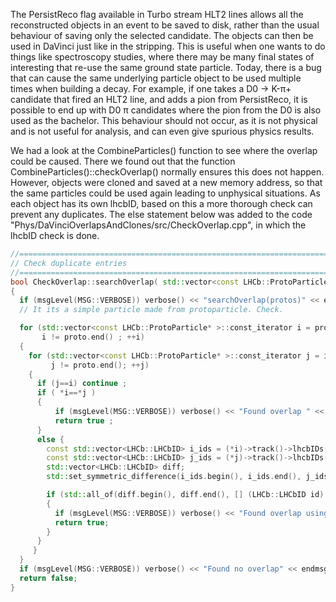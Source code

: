 The PersistReco flag available in Turbo stream HLT2 lines allows all the reconstructed objects in an event to be saved to disk, rather than the usual behaviour of saving only the selected candidate. The objects can then be used in DaVinci just like in the stripping. This is useful when one wants to do things like spectroscopy studies, where there may be many final states of interesting that re-use the same ground state particle. Today, there is a bug that can cause the same underlying particle object to be used multiple times when building a decay. For example, if one takes a D0 → K-π+ candidate that fired an HLT2 line, and adds a pion from PersistReco, it is possible to end up with D0 π candidates where the pion from the D0 is also used as the bachelor. This behaviour should not occur, as it is not physical and is not useful for analysis, and can even give spurious physics results.

We had a look at the CombineParticles() function to see where the overlap could be caused. There we found out that 
the function CombineParticles()::checkOverlap() normally ensures this does not happen. However, objects were cloned and
saved at a new memory address, so that the same particles could be used again leading to unphysical situations. As each object has its own lhcbID, based on this a more thorough check can prevent any duplicates. The else statement below was added to the code "Phys/DaVinciOverlapsAndClones/src/CheckOverlap.cpp", in which the lhcbID check is done.

```C++
//===========================================================================
// Check duplicate entries
//===========================================================================
bool CheckOverlap::searchOverlap( std::vector<const LHCb::ProtoParticle* > & proto )
{
  if (msgLevel(MSG::VERBOSE)) verbose() << "searchOverlap(protos)" << endmsg ;
  // It its a simple particle made from protoparticle. Check.

  for (std::vector<const LHCb::ProtoParticle* >::const_iterator i = proto.begin();
       i != proto.end() ; ++i)
  {
    for (std::vector<const LHCb::ProtoParticle* >::const_iterator j = i ;
         j != proto.end(); ++j)
    {
      if (j==i) continue ;
      if ( *i==*j )
      {
          if (msgLevel(MSG::VERBOSE)) verbose() << "Found overlap " << *i << endmsg ;
          return true ;
      }
      else {
        const std::vector<LHCb::LHCbID> i_ids = (*i)->track()->lhcbIDs();
        const std::vector<LHCb::LHCbID> j_ids = (*j)->track()->lhcbIDs();
        std::vector<LHCb::LHCbID> diff;
        std::set_symmetric_difference(i_ids.begin(), i_ids.end(), j_ids.begin(), j_ids.end(), std::back_inserter(diff));

        if (std::all_of(diff.begin(), diff.end(), [] (LHCb::LHCbID id) { return id.isCalo(); } ))
        {
          if (msgLevel(MSG::VERBOSE)) verbose() << "Found overlap using LHCb IDs, ignoring isCalo IDs" << *i << endmsg ;
          return true;
        }
      }
     }
  }
  if (msgLevel(MSG::VERBOSE)) verbose() << "Found no overlap" << endmsg ;
  return false;
}
```
